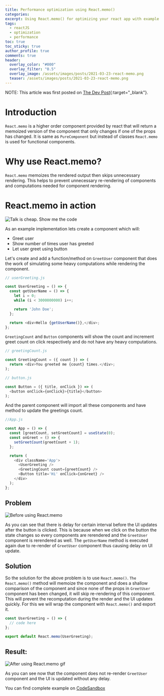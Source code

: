 ```yaml
---
title: Performance optimization using React.memo()
categories:
excerpt: Using React.memo() for optimizing your react app with example.
tags:
  - reactJS
  - optimization
  - performance
toc: true
toc_sticky: true
author_profile: true
comments: true
header:
  overlay_color: "#000"
  overlay_filter: "0.5"
  overlay_image: /assets/images/posts/2021-03-23-react-memo.png
  teaser: /assets/images/posts/2021-03-23-react-memo.png
---
```


NOTE: This article was first posted on [The Dev Post](https://thedevpost.com/blog/performance-optimization-using-react-memo/){:target="_blank"}.

# Introduction

`React.memo` is a higher order component provided by react that will return a memoized version of the component that only changes if one of the props has changed. It is same as `PureComponent` but instead of classes `React.memo` is used for functional components.

# Why use React.memo?

`React.memo` memoizes the rendered output then skips unnecessary rendering. This helps to prevent unnecessary re-rendering of components and computations needed for component rendering.

# React.memo in action

![Talk is cheap. Show me the code](https://img.devrant.com/devrant/rant/r_42298_vkdre.jpg)

As an example implementation lets create a component which will:

- Greet user
- Show number of times user has greeted
- Let user greet using button

Let's create and add a function/method on `GreetUser` component that does the work of simulating some heavy computations while rendering the component.

```javascript
// userGreeting.js

const UserGreeting = () => {
  const getUserName = () => {
    let i = 0;
    while (i < 3000000000) i++;

    return 'John Doe';
  };

  return <div>Hello {getUserName()},</div>;
};
```

`GreetingCount` and `Button` components will show the count and increment greet count on click respectively and do not have any heavy computations.

```javascript
// greetingCount.js

const GreetingCount = ({ count }) => (
  return <div>You greeted me {count} times.</div>;
);
```

```javascript
// button.js

const Button = ({ title, onClick }) => (
  <button onClick={onClick}>{title}</button>
);
```

And the parent component will import all these components and have method to update the greetings count.

```javascript
//App.js

const App = () => {
  const [greetCount, setGreetCount] = useState(0);
  const onGreet = () => {
    setGreetCount(greetCount + 1);
  };

  return (
    <div className='App'>
      <UserGreeting />
      <GreetingCount count={greetCount} />
      <Button title='Hi' onClick={onGreet} />
    </div>
  );
};
```

## Problem
![Before using React.memo](https://media.giphy.com/media/UsHTY3wmNpmk8G3b8W/giphy.gif)

As you can see that there is delay for certain interval before the UI updates after the button is clicked. This is because when we click on the button the state changes so every components are rerendered and  the `GreetUser` component is rerendered as well. The `getUserName` method is executed again due to re-render of `GreetUser` component thus causing delay on UI update.

## Solution

So the solution for the above problem is to use `React.memo()`. `The React.memo()` method will memoize the component and does a shallow comparison of the component and since none of the props in `GreetUser` component has been changed, it will skip re-rendering of this component. This will prevent the recomputation during the render and the UI updates quickly. For this we will wrap the component with `React.memo()` and export it.

```javascript
const UserGreeting = () => {
  // code here
};

export default React.memo(UserGreeting);
```
## Result:
![After using React.memo gif](https://media.giphy.com/media/f4DzHcAhrn8OD5AQlj/giphy.gif)

As you can see now that the component does not re-render `GreetUser` component and the UI is updated without any delay.

You can find complete example on [CodeSandbox](https://codesandbox.io/s/sleepy-dawn-6o4ln?file=/src/App.js 'CodeSandbox')
